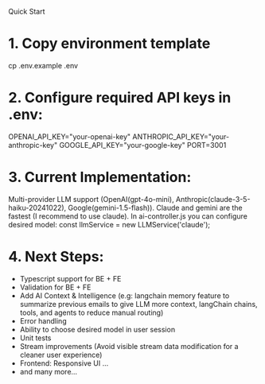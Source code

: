 Quick Start

# 1. Copy environment template
cp .env.example .env

# 2. Configure required API keys in .env:
OPENAI_API_KEY="your-openai-key"
ANTHROPIC_API_KEY="your-anthropic-key" 
GOOGLE_API_KEY="your-google-key"
PORT=3001

# 3. Current Implementation:
Multi-provider LLM support (OpenAI(gpt-4o-mini), Anthropic(claude-3-5-haiku-20241022), Google(gemini-1.5-flash)). Claude and gemini are the fastest (I recommend to use claude). In ai-controller.js you can configure desired model: const llmService = new LLMService('claude');

# 4. Next Steps:
- Typescript support for BE + FE
- Validation for BE + FE
- Add AI Context & Intelligence (e.g: langchain memory feature to summarize previous emails to give LLM more context, langChain chains, tools, and agents to reduce manual routing)
- Error handling
- Ability to choose desired model in user session
- Unit tests
- Stream improvements (Avoid visible stream data modification for a cleaner user experience)
- Frontend: Responsive UI ...
- and many more...